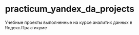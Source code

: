 # practicum_yandex_da_projects
Учебные проекты выполненные на курсе аналитик данных в Яндекс.Практикуме
